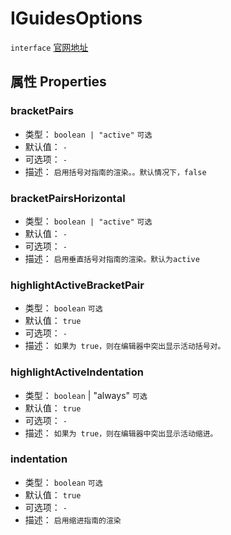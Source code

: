 # IGuidesOptions
`interface` [官网地址](https://microsoft.github.io/monaco-editor/docs.html#interfaces/editor.IGuidesOptions.html)

## 属性 Properties
 ### bracketPairs
+ 类型： `boolean | "active"`   `可选` 
+ 默认值： `-` 
+ 可选项： `-` 
+ 描述： `启用括号对指南的渲染。。默认情况下，false` 
 ### bracketPairsHorizontal
+ 类型： `boolean | "active"`   `可选` 
+ 默认值： `-` 
+ 可选项： `-` 
+ 描述： `启用垂直括号对指南的渲染。默认为active` 
 ### highlightActiveBracketPair
+ 类型： `boolean`   `可选` 
+ 默认值： `true` 
+ 可选项： `-` 
+ 描述： `如果为 true，则在编辑器中突出显示活动括号对。` 
 ### highlightActiveIndentation
+ 类型： `boolean` | "always" `可选` 
+ 默认值： `true` 
+ 可选项： `-` 
+ 描述： `如果为 true，则在编辑器中突出显示活动缩进。` 
 ### indentation
+ 类型： `boolean`   `可选` 
+ 默认值： `true` 
+ 可选项： `-` 
+ 描述： `启用缩进指南的渲染` 